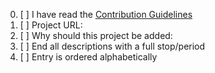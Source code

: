 <!-- Thanks for contributing to -->

<!-- Please fill out the following: -->

0. [ ] I have read the [Contribution Guidelines](https://github.com/open-education-hub/awesome-oer/blob/main/.github/contributing.md)
1. [ ] Project URL:
2. [ ] Why should this project be added:
3. [ ] End all descriptions with a full stop/period
4. [ ] Entry is ordered alphabetically

<!--

Again, please read https://github.com/open-education-hub/awesome-oer/blob/master/.github/contributing.md if you didn't yet.

-->
